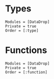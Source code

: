 # Types

```@autodocs
Modules = [DataDrop]
Private = true
Order = [:type]
```

# Functions


```@autodocs
Modules = [DataDrop]
Private = true
Order = [:function]
```

